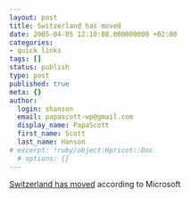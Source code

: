 ```yaml
---
layout: post
title: Switzerland has moved
date: 2005-04-05 12:10:08.000000000 +02:00
categories:
- quick links
tags: []
status: publish
type: post
published: true
meta: {}
author:
  login: shanson
  email: papascott-wp@gmail.com
  display_name: PapaScott
  first_name: Scott
  last_name: Hanson
# excerpt: !ruby/object:Hpricot::Doc
  # options: {}
---
```

<p><a title="vowe dot net :: Switzerland has moved" href="http://vowe.net/archives/005738.html">Switzerland has moved</a> according to Microsoft</p>
